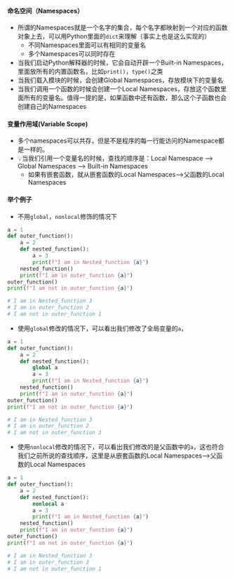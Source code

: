 #### 命名空间（Namespaces）

- 所谓的Namespaces就是一个名字的集合，每个名字都映射到一个对应的函数对象上去，可以用Python里面的`dict`来理解（事实上也是这么实现的）
  - 不同Namespaces里面可以有相同的变量名
  - 多个Namespaces可以同时存在
- 当我们启动Python解释器的时候，它会自动开辟一个Built-in Namespaces，里面放所有的内置函数名，比如`print()`，`type()`之类
- 当我们载入模块的时候，会创建Global Namespaces，存放模块下的变量名
- 当我们调用一个函数的时候会创建一个Local Namespaces，存放这个函数里面所有的变量名。值得一提的是，如果函数中还有函数，那么这个子函数也会创建自己的Namespaces

#### 变量作用域(Variable Scope)

- 多个namespaces可以共存，但是不是程序的每一行能访问的Namespace都是一样的。
- :bulb:当我们引用一个变量名的时候，查找的顺序是：Local Namespace –> Global Namespaces –> Built-in Namespaces
  - 如果有嵌套函数，就从嵌套函数的Local Namespaces–>父函数的Local Namespaces



#### 举个例子

- 不用`global`，`nonlocal`修饰的情况下

~~~python
a = 1
def outer_function():
    a = 2
    def nested_function():
        a = 3
        print(f"I am in Nested_function {a}")
    nested_function()
    print(f"I am in outer_function {a}")
outer_function()
print(f"I am not in outer_function {a}")

# I am in Nested_function 3
# I am in outer_function 2
# I am not in outer_function 1
~~~

- 使用`global`修改的情况下，可以看出我们修改了全局变量的`a`，

~~~python
a = 1
def outer_function():
    a = 2
    def nested_function():
        global a
        a = 3
        print(f"I am in Nested_function {a}")
    nested_function()
    print(f"I am in outer_function {a}")
outer_function()
print(f"I am not in outer_function {a}")

# I am in Nested_function 3
# I am in outer_function 2
# I am not in outer_function 3
~~~

- 使用`nonlocal`修改的情况下，可以看出我们修改的是父函数中的`a`，这也符合我们之前所说的查找顺序，这里是从嵌套函数的Local Namespaces–>父函数的Local Namespaces

~~~python
a = 1
def outer_function():
    a = 2
    def nested_function():
        nonlocal a
        a = 3
        print(f"I am in Nested_function {a}")
    nested_function()
    print(f"I am in outer_function {a}")
outer_function()
print(f"I am not in outer_function {a}")

# I am in Nested_function 3
# I am in outer_function 3
# I am not in outer_function 1
~~~

